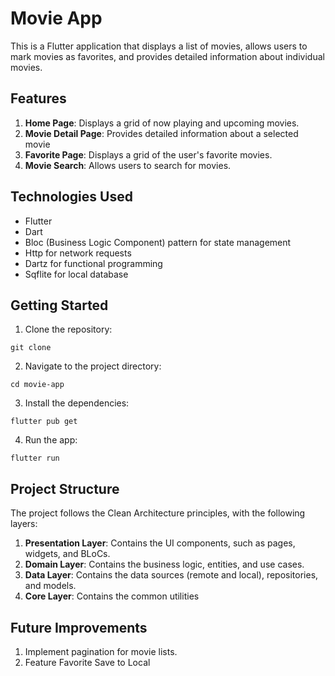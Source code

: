 # Movie App

This is a Flutter application that displays a list of movies, allows users to mark movies as favorites, and provides detailed information about individual movies.

## Features

1. **Home Page**: Displays a grid of now playing and upcoming movies.
2. **Movie Detail Page**: Provides detailed information about a selected movie
3. **Favorite Page**: Displays a grid of the user's favorite movies.
4. **Movie Search**: Allows users to search for movies.

## Technologies Used

- Flutter
- Dart
- Bloc (Business Logic Component) pattern for state management
- Http for network requests
- Dartz for functional programming
- Sqflite for local database

## Getting Started

1. Clone the repository:

```
git clone
```

2. Navigate to the project directory:

```
cd movie-app
```

3. Install the dependencies:

```
flutter pub get
```

4. Run the app:

```
flutter run
```

## Project Structure

The project follows the Clean Architecture principles, with the following layers:

1. **Presentation Layer**: Contains the UI components, such as pages, widgets, and BLoCs.
2. **Domain Layer**: Contains the business logic, entities, and use cases.
3. **Data Layer**: Contains the data sources (remote and local), repositories, and models.
4. **Core Layer**: Contains the common utilities

## Future Improvements

1. Implement pagination for movie lists.
2. Feature Favorite Save to Local
